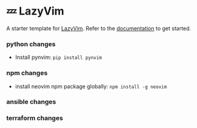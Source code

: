# 💤 LazyVim

A starter template for [LazyVim](https://github.com/LazyVim/LazyVim).
Refer to the [documentation](https://lazyvim.github.io/installation) to get started.

### python changes

- Install pynvim: `pip install pynvim`


### npm changes

- install neovim npm package globally: `npm install -g neovim`

### ansible changes

### terraform changes
